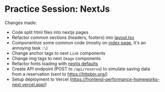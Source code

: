 # Practice Session: NextJs

Changes made:

- Code split html files into nextjs pages
- Refactor common sections (headers, footers) into [layout.tsx](./src/app/layout.tsx)
- Componentize some common code (mostly on [index page](./src/app/page.tsx), it's an annoying task `:\`)
- Change anchor tags to next `Link` components
- Change img tags to next `Image` components
- Refactor fonts loading with [nextjs defaults](https://nextjs.org/docs/pages/building-your-application/optimizing/fonts)
- Create API endpoint (POST to `/api/reserve`) to simulate saving data from a reservation (sent to https://httpbin.org/)
- Setup deployment to Vercel (https://frontend-performance-homeworks-next.vercel.app/)
